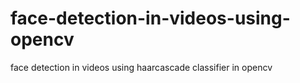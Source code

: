 # face-detection-in-videos-using-opencv
face detection in videos using haarcascade classifier in opencv
